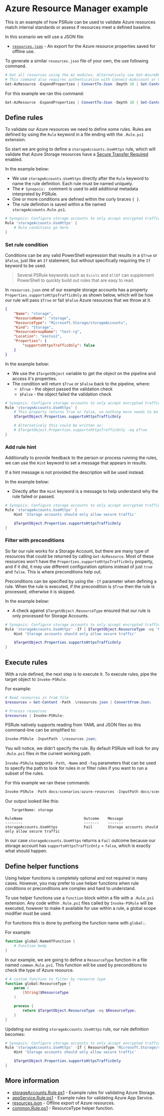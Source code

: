 # Azure Resource Manager example

This is an example of how PSRule can be used to validate Azure resources match internal standards or assess if resources meet a defined baseline.

In this scenario we will use a JSON file:

- [`resources.json`](resources.json) - An export for the Azure resource properties saved for offline use.

To generate a similar `resources.json` file of your own, the use following command.

```powershell
# Get all resources using the Az modules. Alternatively use Get-AzureRmResource if using AzureRm modules.
# This command also requires authentication with Connect-AzAccount or Connect-AzureRmAccount
Get-AzResource -ExpandProperties | ConvertTo-Json -Depth 10 | Set-Content -path .\resources.json;
```

For this example we ran this command:

```powershell
Get-AzResource -ExpandProperties | ConvertTo-Json -Depth 10 | Set-Content -path docs/scenarios/azure-resources/resources.json;
```

## Define rules

To validate our Azure resources we need to define some rules. Rules are defined by using the `Rule` keyword in a file ending with the `.Rule.ps1` extension.

So start we are going to define a `storageAccounts.UseHttps` rule, which will validate that Azure Storage resources have a [Secure Transfer Required][azure-docs-secure-transfer] enabled.

In the example below:

- We use `storageAccounts.UseHttps` directly after the `Rule` keyword to name the rule definition. Each rule must be named uniquely.
- The `# Synopsis: ` comment is used to add additional metadata interpreted by PSRule.
- One or more conditions are defined within the curly braces `{ }`.
- The rule definition is saved within a file named `storageAccounts.Rule.ps1`.

```powershell
# Synopsis: Configure storage accounts to only accept encrypted traffic i.e. HTTPS/SMB
Rule 'storageAccounts.UseHttps' {
    # Rule conditions go here
}
```

### Set rule condition

Conditions can be any valid PowerShell expression that results in a `$True` or `$False`, just like an `If` statement, but without specifically requiring the `If` keyword to be used.

> Several PSRule keywords such as `Exists` and `AllOf` can supplement PowerShell to quickly build out rules that are easy to read.

In `resources.json` one of our example storage accounts has a property `Properties.supportsHttpsTrafficOnly` as shown below, which will be how our rule will pass `$True` or fail `$False` Azure resources that we throw at it.

```json
{
    "Name": "storage",
    "ResourceName": "storage",
    "ResourceType": "Microsoft.Storage/storageAccounts",
    "Kind": "Storage",
    "ResourceGroupName": "test-rg",
    "Location": "eastus2",
    "Properties": {
        "supportsHttpsTrafficOnly": false
    }
}
```

In the example below:

- We use the `$TargetObject` variable to get the object on the pipeline and access it's properties.
- The condition will return `$True` or `$False` back to the pipeline, where:
  - `$True` - the object passed the validation check
  - `$False` - the object failed the validation check

```powershell
# Synopsis: Configure storage accounts to only accept encrypted traffic i.e. HTTPS/SMB
Rule 'storageAccounts.UseHttps' {
    # This property returns true or false, so nothing more needs to be done
    $TargetObject.Properties.supportsHttpsTrafficOnly

    # Alternatively this could be written as:
    # $TargetObject.Properties.supportsHttpsTrafficOnly -eq $True
}
```

### Add rule hint

Additionally to provide feedback to the person or process running the rules, we can use the `Hint` keyword to set a message that appears in results.

If a hint message is not provided the description will be used instead.

In the example below:

- Directly after the `Hint` keyword is a message to help understand why the rule failed or passed.

```powershell
# Synopsis: Configure storage accounts to only accept encrypted traffic i.e. HTTPS/SMB
Rule 'storageAccounts.UseHttps' {
    Hint 'Storage accounts should only allow secure traffic'

    $TargetObject.Properties.supportsHttpsTrafficOnly
}
```

### Filter with preconditions

So far our rule works for a Storage Account, but there are many type of resources that could be returned by calling `Get-AzResource`. Most of these resources won't have the `Properties.supportsHttpsTrafficOnly` property, and if it did, it may use different configuration options instead of just `true` and `false`. This is where preconditions help out.

Preconditions can be specified by using the `-If` parameter when defining a rule. When the rule is executed, if the precondition is `$True` then the rule is processed, otherwise it is skipped.

In the example below:

- A check against `$TargetObject.ResourceType` ensured that our rule is only processed for Storage Accounts.

```powershell
# Synopsis: Configure storage accounts to only accept encrypted traffic i.e. HTTPS/SMB
Rule 'storageAccounts.UseHttps' -If { $TargetObject.ResourceType -eq 'Microsoft.Storage/storageAccounts' } {
    Hint 'Storage accounts should only allow secure traffic'

    $TargetObject.Properties.supportsHttpsTrafficOnly
}
```

## Execute rules

With a rule defined, the next step is to execute it. To execute rules, pipe the target object to `Invoke-PSRule`.

For example:

```powershell
# Read resources in from file
$resources = Get-Content -Path .\resources.json | ConvertFrom-Json;

# Process resources
$resources | Invoke-PSRule;
```

PSRule natively supports reading from YAML and JSON files so this command-line can be simplified to:

```powershell
Invoke-PSRule -InputPath .\resources.json;
```

You will notice, we didn't specify the rule. By default PSRule will look for any `.Rule.ps1` files in the current working path.

`Invoke-PSRule` supports `-Path`, `-Name` and `-Tag` parameters that can be used to specify the path to look for rules in or filter rules if you want to run a subset of the rules.

For this example we ran these commands:

```powershell
Invoke-PSRule -Path docs/scenarios/azure-resources -InputPath docs/scenarios/azure-resources/resources.json;
```

Our output looked like this:

```text
   TargetName: storage

RuleName                            Outcome    Message
--------                            -------    -------
storageAccounts.UseHttps            Fail       Storage accounts should only allow secure traffic
```

In our case `storageAccounts.UseHttps` returns a `Fail` outcome because our storage account has `supportsHttpsTrafficOnly` = `false`, which is exactly what should happen.

## Define helper functions

Using helper functions is completely optional and not required in many cases. However, you may prefer to use helper functions when rule conditions or preconditions are complex and hard to understand.

To use helper functions use a `function` block within a file with a `.Rule.ps1` extension. Any code within `.Rule.ps1` files called by `Invoke-PSRule` will be executed, however to make it available for use within a rule, a global scope modifier must be used.

For functions this is done by prefixing the function name with `global:`.

For example:

```powershell
function global:NameOfFunction {
    # Function body
}
```

In our example, we are going to define a `ResourceType` function in a file named `common.Rule.ps1`. This function will be used by preconditions to check the type of Azure resource.

```powershell
# A custom function to filter by resource type
function global:ResourceType {
    param (
        [String]$ResourceType
    )

    process {
        return $TargetObject.ResourceType -eq $ResourceType;
    }
}
```

Updating our existing `storageAccounts.UseHttps` rule, our rule definition becomes:

```powershell
# Synopsis: Configure storage accounts to only accept encrypted traffic i.e. HTTPS/SMB
Rule 'storageAccounts.UseHttps' -If { ResourceType 'Microsoft.Storage/storageAccounts' } {
    Hint 'Storage accounts should only allow secure traffic'

    $TargetObject.Properties.supportsHttpsTrafficOnly
}
```

## More information

- [storageAccounts.Rule.ps1](storageAccounts.Rule.ps1) - Example rules for validating Azure Storage.
- [appService.Rule.ps1](appService.Rule.ps1) - Example rules for validating Azure App Service.
- [resources.json](resources.json) - Offline export of Azure resources.
- [common.Rule.ps1](common.Rule.ps1) - ResourceType helper function.

[azure-docs-secure-transfer]: https://docs.microsoft.com/en-us/azure/storage/common/storage-require-secure-transfer

